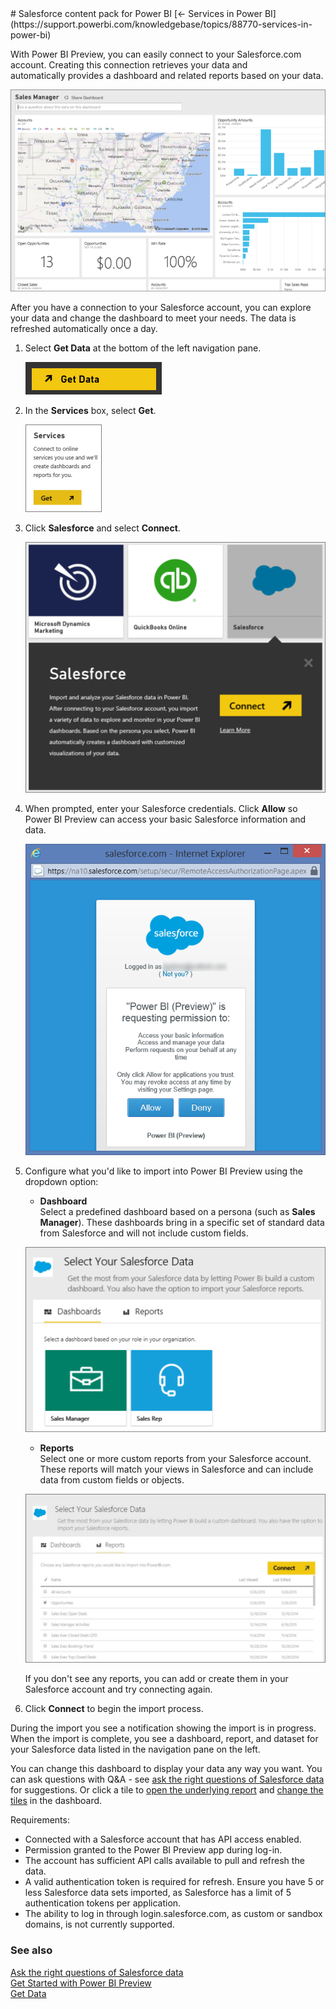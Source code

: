 <properties pageTitle="Salesforce content pack for Power BI" description="Salesforce content pack for Power BI" services="powerbi" documentationCenter="" authors="v-anpasi" manager="mblythe" editor=""/>
<tags ms.service="powerbi" ms.devlang="NA" ms.topic="article" ms.tgt_pltfrm="NA" ms.workload="powerbi" ms.date="06/25/2015" ms.author="v-anpasi"/>
# Salesforce content pack for Power BI
[← Services in Power BI](https://support.powerbi.com/knowledgebase/topics/88770-services-in-power-bi)

With Power BI Preview, you can easily connect to your Salesforce.com account. Creating this connection retrieves your data and automatically provides a dashboard and related reports based on your data.

![](media/powerbi-content-pack-salesforce/PBI_GetDataSalesforceDash.png)

After you have a connection to your Salesforce account, you can explore your data and change the dashboard to meet your needs. The data is refreshed automatically once a day.

1.  Select **Get Data** at the bottom of the left navigation pane.
    
	![](media/powerbi-content-pack-salesforce/PBI_GetData.png)

2.  In the **Services** box, select **Get**.

	![](media/powerbi-content-pack-salesforce/PBI_GetServices.png)
         
3.  Click **Salesforce** and select **Connect**.  

	![](media/powerbi-content-pack-salesforce/PBI_SalesforceConnect.png)

4. When prompted, enter your Salesforce credentials. Click **Allow** so Power BI Preview can access your basic Salesforce information and data.

	![](media/powerbi-content-pack-salesforce/SF_Authorize.png)

5. Configure what you'd like to import into Power BI Preview using the dropdown option:
	- **Dashboard**  
    Select a predefined dashboard based on a persona (such as **Sales Manager**). These dashboards bring in a specific set of standard data from Salesforce and will not include custom fields.

	![](media/powerbi-content-pack-salesforce/PBI_SalesforceChooseRole.png)	

	- **Reports**  
    Select one or more custom reports from your Salesforce account. These reports will match your views in Salesforce and can include data from custom fields or objects.

	![](media/powerbi-content-pack-salesforce/PBI_SalesforceReports.png)

	If you don't see any reports, you can add or create them in your Salesforce account and try connecting again.

6.  Click **Connect** to begin the import process. 

During the import you see a notification showing the import is in progress. When the import is complete, you see a dashboard, report, and dataset for your Salesforce data listed in the navigation pane on the left.

You can change this dashboard to display your data any way you want. You can ask questions with Q&A - see [ask the right questions of Salesforce data](http://support.powerbi.com/knowledgebase/articles/475138-ask-the-right-questions-of-salesforce-data) for suggestions. Or click a tile to [open the underlying report](http://support.powerbi.com/knowledgebase/articles/425669-tiles-in-power-bi) and [change the tiles](http://support.powerbi.com/knowledgebase/articles/424878-edit-a-tile-resize-move-rename-delete) in the dashboard.


Requirements:

-   Connected with a Salesforce account that has API access enabled.
-   Permission granted to the Power BI Preview app during log-in.
-   The account has sufficient API calls available to pull and refresh the data.
-   A valid authentication token is required for refresh. Ensure you have 5 or less Salesforce data sets imported, as Salesforce has a limit of 5 authentication tokens per application.
-   The ability to log in through login.salesforce.com, as custom or sandbox domains, is not currently supported.

### See also

[Ask the right questions of Salesforce data](http://support.powerbi.com/knowledgebase/articles/475138-ask-the-right-questions-of-salesforce-data)  
[Get Started with Power BI Preview](http://support.powerbi.com/knowledgebase/articles/430814-get-started-with-power-bi-preview)  
[Get Data](http://support.powerbi.com/knowledgebase/topics/63369-get-data)